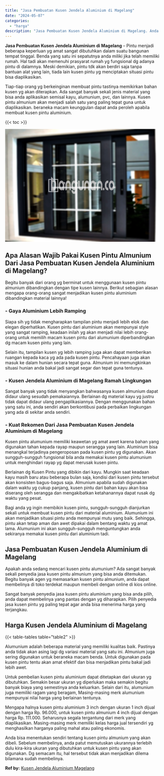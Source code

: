 ```yaml
---
title: "Jasa Pembuatan Kusen Jendela Aluminium di Magelang"
date: "2024-05-07"
categories: 
  - "harga"
description: "Jasa Pembuatan Kusen Jendela Aluminium di Magelang. Anda bisa menentukan sendiri tentang kusen pintu almunium yang akan dibeli. Sebelum membelinya, anda patu..."
---
```


**Jasa Pembuatan Kusen Jendela Aluminium di Magelang** – Pintu menjadi beberapa keperluan yg amat sangat dibutuhkan dalam suatu bangunan tempat tinggal. Benda yang satu ini sepatutnya anda miliki jika telah memiliki rumah. Hal tadi akan memenuhi prasyarat rumah yg fungsional dg adanya pintu di dalamnya. Meski demikian, pintu tdk akan berdiri saja tanpa bantuan alat yang lain, tiada lain kusen pintu yg menciptakan situasi pintu bisa diaplikasikan.

Tiap-tiap orang yg berkeinginan membuat pintu tastinya memikirkan bahan kusen yg akan diterapkan. Ada sangat banyak sekali jenis material yang bisa anda aplikasikan semisal kayu, alumunium, pvc, dan lainnya. Kusen pintu almunium akan menjadi salah satu yang paling tepat guna untuk diaplikasikan. beraneka macam keunggulan dapat anda peroleh apabila membuat kusen pintu aluminium.

{{< toc >}}

![Jasa Pembuatan Kusen Jendela Aluminium di Magelang](/images/harga-kusen-jendela-alumunium-37.png)

## Apa Alasan Wajib Pakai Kusen Pintu Almunium Dari Jasa Pembuatan Kusen Jendela Aluminium di Magelang?

Begitu banyak dari orang yg berminat untuk menggunaan kusen pintu almunium dibandingkan dengan tipe kusen lainnya. Berikut sebagian alasan mengapa orang-orang sangat menjadikan kusen pintu aluminium dibandingkan material lainnya!

### \- Gaya Aluminium Lebih Ramping

Siapa sih yg tidak mengharapkan tampilan pintu menjadi lebih elok dan elegan diperhatikan. Kusen pintu dari aluminium akan mempunyai style yang sangat ramping, keadaan inilah yg akan menjadi nilai lebih orang-orang untuk memilih macam kusen pintu dari alumunium diperbandingkan dg macam kusen pintu yang lain.

Selain itu, tampilan kusen yg lebih ramping juga akan dapat memberikan ruangan kepada kaca yg ada pada kusen pintu. Pencahayaan juga akan masuk ke dalam hunian secara tepat guna. Almunium ini memungkinkan situasi hunian anda bakal jadi sangat segar dan tepat guna tentunya.

### \- Kusen Jendela Aluminium di Magelang Ramah Lingkungan

Sangat banyak yang tidak menyangkan bahwasanya kusen almunium dapat didaur ulang sesudah pemakaiannya. Berlainan dg material kayu yg justru tidak dapat didaur ulang pengaplikasiannya. Dengan menggunakan bahan yang satu ini, anda sendiri akan berkontibusi pada perbaikan lingkungan yang ada di sekitar anda sendiri.

### \- Kuat Rekomen Dari Jasa Pembuatan Kusen Jendela Aluminium di Magelang

Kusen pintu alumunium memiliki keawetan yg amat awet karena bahan yang digunakan tahan kepada rayap maupun serangga yang lain. Aluminium bisa menangkal terjadinya pengeroposan pada kusen pintu yg digunakan. Akan sungguh-sungguh fungsional bila anda memakai kusen pintu alumunium untuk menghindari rayap yg dapat merusak kusen pintu.

Berlainan dg Kusen Pintu yang dibikin dari kayu. Mungkin saat keadaan kayu masih baru atau beberapa bulan saja, kondisi dari kusen pintu tersebut akan konsisten bagus-bagus saja. Almunium apabila sudah digunakan dalam waktu yg cukup panjang, kusen pintu dari bahan kayu akan bisa diserang oleh serangga dan mengakibatkan ketahanannya dapat rusak dg waktu yang pesat.

Bagi anda yg ingin membikin kusen pintu, sungguh-sungguh dianjurkan sekali untuk membuat kusen pintu dari material aluminium. Alumunium ini akan menjadikan situasi pintu anda mempunyai mutu yang baik. Sehingga, pintu akan tetap aman dan awet dipakai dalam bentang waktu yg amat lama. Alumunium ini akan sungguh-sungguh menguntungkan anda sekiranya memakai kusen pintu dari aluminium tadi.

## Jasa Pembuatan Kusen Jendela Aluminium di Magelang

Apakah anda sedang mencari kusen pintu alumunium? Ada sangat banyak sekali penyedia jasa kusen pintu almunium yang bisa anda ditemukan. Begitu banyak agen yg memasarkan kusen pintu almunium, anda dapat membelinya di toko terdekat maupun membeli dengan online di kios online.

Sangat banyak penyedia jasa kusen pintu aluminium yang bisa anda pilih, anda dapat membelinya yang pantas dengan yg diharapkan. Pilih penyedia jasa kusen pintu yg paling tepat agar anda bisa menerima harga yang terjangkau.

## Harga Kusen Jendela Aluminium di Magelang

{{< table-tables table="table2" >}}

Alumunium adalah beberapa material yang memiliki kualitas baik. Pastinya anda tidak akan asing lagi dg variasi material yang satu ini. Almunium juga sering digunakan untuk beraneka macam benda. Untuk digunakan pada kusen pintu tentu akan amat efektif dan bisa menjadikan pintu bakal jadi lebih awet.

Untuk pembelian kusen pintu aluminium dapat ditetapkan dari ukuran yg dibutuhkan. Semakin besar ukuran yg diperlukan maka semakin begitu banyak biaya yang semestinya anda keluarkan. Selain dari itu, alumunium juga memiliki ragam yang beragam, Masing-masing merk alumunium mempunyai nilai harga yang berlainan tentunya.

Mengapa halnya kusen pintu aluminium 3 inch dengan ukuran 1 inch dijual dengan harga Rp. 96.000, untuk kusen pintu almunium 4 inch dijual dengan harga Rp. 111.000. Seharusnya segala tergantung dari merk yang diaplikasikan. Masing-masing merk memiliki kelas harga jual tersendiri yg menghasilkan harganya paling mahal atau paling ekonomis.

Anda bisa menentukan sendiri tentang kusen pintu almunium yang akan dibeli. Sebelum membelinya, anda patut memutuskan ukurannya terlebih dulu kira-kira ukuran yang dibutuhkan untuk kusen pintu yang akan digunakan. Dg semacam itu, hal tersebut tidak akan menjadikan dilema bilamana sudah membelinya.

**Ref by:** [Kusen Jendela Aluminium Magelang](https://id.wikipedia.org/wiki/Kusen)
